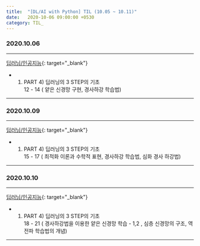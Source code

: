 ```yaml
---
title:  "[DL/AI with Python] TIL (10.05 ~ 10.11)"
date:   2020-10-06 09:00:00 +0530
category: TIL_  
---  
```

### 2020.10.06
***    
[딥러닝/인공지능](https://business.fastcampus.co.kr/#){: target="_blank"}    
- 01. PART 4) 딥러닝의 3 STEP의 기초  
 12 - 14 ( 얕은 신경망 구현, 경사하강 학습법)  

---    

### 2020.10.09
***    
[딥러닝/인공지능](https://business.fastcampus.co.kr/#){: target="_blank"}    
- 01. PART 4) 딥러닝의 3 STEP의 기초    
 15 - 17 ( 최적화 이론과 수학적 표현, 경사하강 학습법, 심화 경사 하강법)  
 
 ---     
 
### 2020.10.10
***    
[딥러닝/인공지능](https://business.fastcampus.co.kr/#){: target="_blank"}    
- 01. PART 4) 딥러닝의 3 STEP의 기초    
 18 - 21 ( 경사하강법을 이용한 얕은 신경망 학습 - 1,2 , 심층 신경망의 구조, 역전파 학습법의 개념)    
 
 ---     
